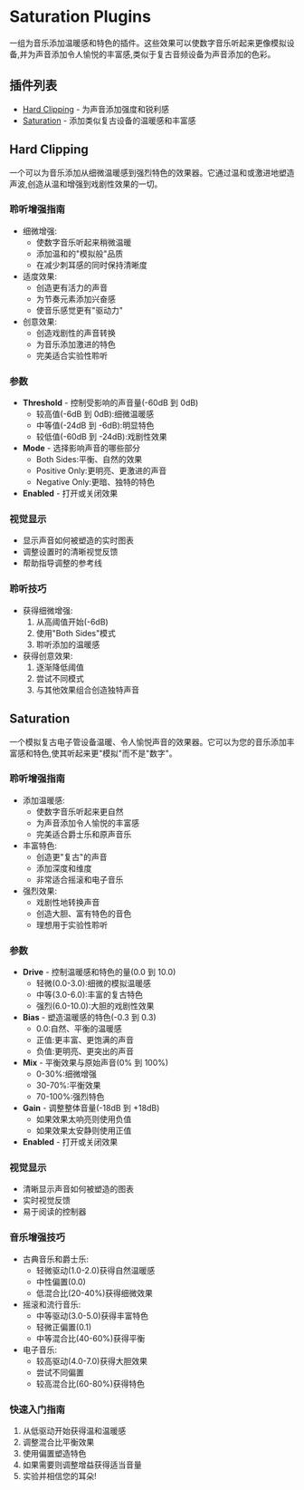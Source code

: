 # Saturation Plugins

一组为音乐添加温暖感和特色的插件。这些效果可以使数字音乐听起来更像模拟设备,并为声音添加令人愉悦的丰富感,类似于复古音频设备为声音添加的色彩。

## 插件列表

- [Hard Clipping](#hard-clipping) - 为声音添加强度和锐利感
- [Saturation](#saturation) - 添加类似复古设备的温暖感和丰富感

## Hard Clipping

一个可以为音乐添加从细微温暖感到强烈特色的效果器。它通过温和或激进地塑造声波,创造从温和增强到戏剧性效果的一切。

### 聆听增强指南
- 细微增强:
  - 使数字音乐听起来稍微温暖
  - 添加温和的"模拟般"品质
  - 在减少刺耳感的同时保持清晰度
- 适度效果:
  - 创造更有活力的声音
  - 为节奏元素添加兴奋感
  - 使音乐感觉更有"驱动力"
- 创意效果:
  - 创造戏剧性的声音转换
  - 为音乐添加激进的特色
  - 完美适合实验性聆听

### 参数
- **Threshold** - 控制受影响的声音量(-60dB 到 0dB)
  - 较高值(-6dB 到 0dB):细微温暖感
  - 中等值(-24dB 到 -6dB):明显特色
  - 较低值(-60dB 到 -24dB):戏剧性效果
- **Mode** - 选择影响声音的哪些部分
  - Both Sides:平衡、自然的效果
  - Positive Only:更明亮、更激进的声音
  - Negative Only:更暗、独特的特色
- **Enabled** - 打开或关闭效果

### 视觉显示
- 显示声音如何被塑造的实时图表
- 调整设置时的清晰视觉反馈
- 帮助指导调整的参考线

### 聆听技巧
- 获得细微增强:
  1. 从高阈值开始(-6dB)
  2. 使用"Both Sides"模式
  3. 聆听添加的温暖感
- 获得创意效果:
  1. 逐渐降低阈值
  2. 尝试不同模式
  3. 与其他效果组合创造独特声音

## Saturation

一个模拟复古电子管设备温暖、令人愉悦声音的效果器。它可以为您的音乐添加丰富感和特色,使其听起来更"模拟"而不是"数字"。

### 聆听增强指南
- 添加温暖感:
  - 使数字音乐听起来更自然
  - 为声音添加令人愉悦的丰富感
  - 完美适合爵士乐和原声音乐
- 丰富特色:
  - 创造更"复古"的声音
  - 添加深度和维度
  - 非常适合摇滚和电子音乐
- 强烈效果:
  - 戏剧性地转换声音
  - 创造大胆、富有特色的音色
  - 理想用于实验性聆听

### 参数
- **Drive** - 控制温暖感和特色的量(0.0 到 10.0)
  - 轻微(0.0-3.0):细微的模拟温暖感
  - 中等(3.0-6.0):丰富的复古特色
  - 强烈(6.0-10.0):大胆的戏剧性效果
- **Bias** - 塑造温暖感的特色(-0.3 到 0.3)
  - 0.0:自然、平衡的温暖感
  - 正值:更丰富、更饱满的声音
  - 负值:更明亮、更突出的声音
- **Mix** - 平衡效果与原始声音(0% 到 100%)
  - 0-30%:细微增强
  - 30-70%:平衡效果
  - 70-100%:强烈特色
- **Gain** - 调整整体音量(-18dB 到 +18dB)
  - 如果效果太响亮则使用负值
  - 如果效果太安静则使用正值
- **Enabled** - 打开或关闭效果

### 视觉显示
- 清晰显示声音如何被塑造的图表
- 实时视觉反馈
- 易于阅读的控制器

### 音乐增强技巧
- 古典音乐和爵士乐:
  - 轻微驱动(1.0-2.0)获得自然温暖感
  - 中性偏置(0.0)
  - 低混合比(20-40%)获得细微效果
- 摇滚和流行音乐:
  - 中等驱动(3.0-5.0)获得丰富特色
  - 轻微正偏置(0.1)
  - 中等混合比(40-60%)获得平衡
- 电子音乐:
  - 较高驱动(4.0-7.0)获得大胆效果
  - 尝试不同偏置
  - 较高混合比(60-80%)获得特色

### 快速入门指南
1. 从低驱动开始获得温和温暖感
2. 调整混合比平衡效果
3. 使用偏置塑造特色
4. 如果需要则调整增益获得适当音量
5. 实验并相信您的耳朵!